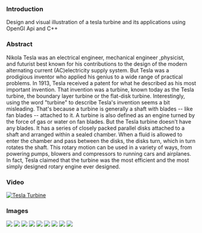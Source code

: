 ### Introduction
Design and visual illustration of a tesla turbine and its applications using OpenGl Api and C++

### Abstract
Nikola Tesla was an electrical engineer, mechanical engineer ,physicist, and futurist best known for his contributions to the design of the modern alternating current (AC)electricity supply system. But Tesla was a prodigious inventor who applied his genius to a wide range of practical problems. In 1913, Tesla received a patent for what he described as his most important invention. That invention was a turbine, known today as the Tesla turbine, the boundary layer turbine or the flat-disk turbine.
Interestingly, using the word "turbine" to describe Tesla's invention seems a bit misleading. That's because a turbine is generally a shaft with blades -- like fan blades -- attached to it. A turbine is also defined as an engine turned by the force of gas or water on fan blades. But the Tesla turbine doesn't have any blades. It has a series of closely packed parallel disks attached to a shaft and arranged within a sealed chamber. When a fluid is allowed to enter the chamber and pass between the disks, the disks turn, which in turn rotates the shaft. This rotary motion can be used in a variety of ways, from powering pumps, blowers and compressors to running cars and airplanes. In fact, Tesla claimed that the turbine was the most efficient and the most simply designed rotary engine ever designed.



### Video 
[![Tesla Turbine](https://i9.ytimg.com/vi/2U9rt-cDoho/mqdefault.jpg?sqp=CKSroOAF&rs=AOn4CLDuPBlvqqN5XpfWO7Kx_NuH8vTxlg&time=1544033711282)](https://youtu.be/2U9rt-cDoho)

### Images

<img src='Images/2.png' > 
<img src='Images/1.png' > 
<img src='Images/3.png' > 
<img src='Images/4.png' > 
<img src='Images/5.png' > 
<img src='Images/6.png' > 
<img src='Images/7.png' > 
<img src='Images/8.png' > 
<img src='Images/0.png' > 